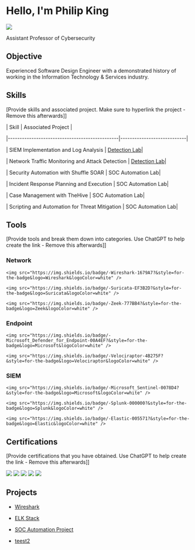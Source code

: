 # Hello, I'm Philip King

<a href="https://www.linkedin.com/in/philip-king-06a6036/"><img src="https://img.shields.io/badge/-LinkedIn-0072b1?&style=for-the-badge&logo=linkedin&logoColor=white" /></a>



Assistant Professor of Cybersecurity



## Objective

Experienced Software Design Engineer with a demonstrated history of working in the Information Technology & Services industry.



## Skills

[Provide skills and associated project. Make sure to hyperlink the project - Remove this afterwards]]



| Skill                                         | Associated Project         |

|-----------------------------------------------|----------------------------|

| SIEM Implementation and Log Analysis          | <a href="https://google.com">Detection Lab</a>|

| Network Traffic Monitoring and Attack Detection | <a href="https://google.com">Detection Lab</a>|

| Security Automation with Shuffle SOAR         | SOC Automation Lab|

| Incident Response Planning and Execution      | SOC Automation Lab|

| Case Management with TheHive                  | SOC Automation Lab|

| Scripting and Automation for Threat Mitigation | SOC Automation Lab|



## Tools

[Provide tools and break them down into categories. Use ChatGPT to help create the link - Remove this afterwards]]



### Network

<div>

    <img src="https://img.shields.io/badge/-Wireshark-1679A7?&style=for-the-badge&logo=Wireshark&logoColor=white" />

    <img src="https://img.shields.io/badge/-Suricata-EF3B2D?&style=for-the-badge&logo=Suricata&logoColor=white" />

    <img src="https://img.shields.io/badge/-Zeek-777BB4?&style=for-the-badge&logo=Zeek&logoColor=white" />

</div>



### Endpoint

<div>

    <img src="https://img.shields.io/badge/-Microsoft_Defender_for_Endpoint-00A4EF?&style=for-the-badge&logo=Microsoft&logoColor=white" />

    <img src="https://img.shields.io/badge/-Velociraptor-4B275F?&style=for-the-badge&logo=Velociraptor&logoColor=white" />

</div>



### SIEM

<div>

    <img src="https://img.shields.io/badge/-Microsoft_Sentinel-0078D4?&style=for-the-badge&logo=Microsoft&logoColor=white" />

    <img src="https://img.shields.io/badge/-Splunk-000000?&style=for-the-badge&logo=Splunk&logoColor=white" />

    <img src="https://img.shields.io/badge/-Elastic-005571?&style=for-the-badge&logo=Elastic&logoColor=white" />

</div>



## Certifications

[Provide certifications that you have obtained. Use ChatGPT to help create the link - Remove this afterwards]]

<div>

<img src="https://img.shields.io/badge/-Security%2B-FF0000?&style=for-the-badge&logo=CompTIA&logoColor=white" />

<img src="https://img.shields.io/badge/-Network%2B-007ACC?&style=for-the-badge&logo=CompTIA&logoColor=white" />

<img src="https://img.shields.io/badge/-A%2B-4D4D4D?&style=for-the-badge&logo=CompTIA&logoColor=white" />

<img src="https://img.shields.io/badge/-CDSA-006400?&style=for-the-badge&logoColor=white" />

<img src="https://img.shields.io/badge/-CCD-000080?&style=for-the-badge&logoColor=white" />

</div>



## Projects

- <a href="https://github.com/profkingUtica/Wireshark">Wireshark</a> 

- <a href="https://github.com/profkingUtica/ELK-Stack/">ELK Stack</a>

- <a href="https://github.com/profkingUtica/ELK-Stack">SOC Automation Project</a>

- <a href="https://github.com/profkingUtica/ELK-Stack">teest2</a>

